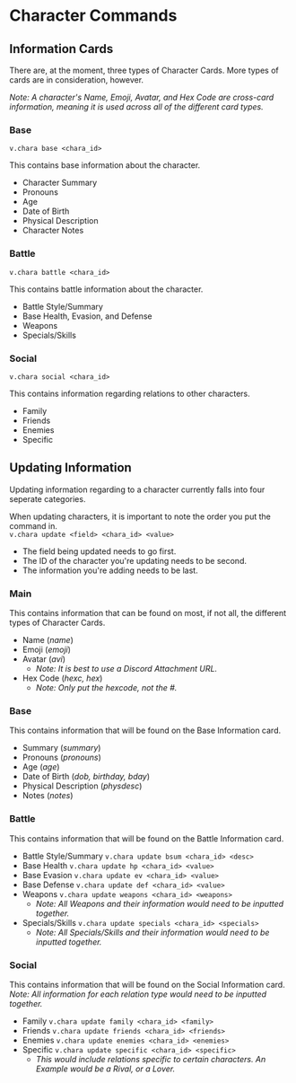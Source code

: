 # Character Commands

## Information Cards

There are, at the moment, three types of Character Cards. More types of cards are in consideration, however.

*Note: A character's Name, Emoji, Avatar, and Hex Code are cross-card information, meaning it is used across all of the different card types.*

### Base
`v.chara base <chara_id>`

This contains base information about the character.
- Character Summary
- Pronouns
- Age
- Date of Birth
- Physical Description
- Character Notes

### Battle
`v.chara battle <chara_id>`

This contains battle information about the character.
- Battle Style/Summary
- Base Health, Evasion, and Defense
- Weapons
- Specials/Skills

### Social
`v.chara social <chara_id>`

This contains information regarding relations to other characters.
- Family
- Friends
- Enemies
- Specific

## Updating Information

Updating information regarding to a character currently falls into four seperate categories.

When updating characters, it is important to note the order you put the command in.  
`v.chara update <field> <chara_id> <value>`
- The field being updated needs to go first.
- The ID of the character you're updating needs to be second.
- The information you're adding needs to be last.

### Main

This contains information that can be found on most, if not all, the different types of Character Cards.
- Name (*name*)
- Emoji (*emoji*)
- Avatar (*avi*)
    - *Note: It is best to use a Discord Attachment URL.*
- Hex Code (*hexc, hex*)
    - *Note: Only put the hexcode, not the #.*

### Base

This contains information that will be found on the Base Information card.
- Summary (*summary*)
- Pronouns (*pronouns*)
- Age (*age*)
- Date of Birth (*dob, birthday, bday*)
- Physical Description (*physdesc*)
- Notes (*notes*)

### Battle

This contains information that will be found on the Battle Information card.
- Battle Style/Summary `v.chara update bsum <chara_id> <desc>`
- Base Health `v.chara update hp <chara_id> <value>`
- Base Evasion `v.chara update ev <chara_id> <value>`
- Base Defense `v.chara update def <chara_id> <value>`
- Weapons `v.chara update weapons <chara_id> <weapons>`
    - *Note: All Weapons and their information would need to be inputted together.*
- Specials/Skills `v.chara update specials <chara_id> <specials>`
    - *Note: All Specials/Skills and their information would need to be inputted together.*

### Social

This contains information that will be found on the Social Information card.   
*Note: All information for each relation type would need to be inputted together.*
- Family `v.chara update family <chara_id> <family>`
- Friends `v.chara update friends <chara_id> <friends>`
- Enemies `v.chara update enemies <chara_id> <enemies>`
- Specific `v.chara update specific <chara_id> <specific>`
    - *This would include relations specific to certain characters. An Example would be a Rival, or a Lover.*